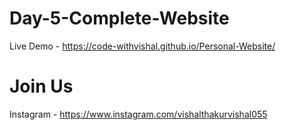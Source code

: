 # Day-5-Complete-Website

 

Live Demo -  https://code-withvishal.github.io/Personal-Website/

# Join Us

Instagram - https://www.instagram.com/vishalthakurvishal055
 
